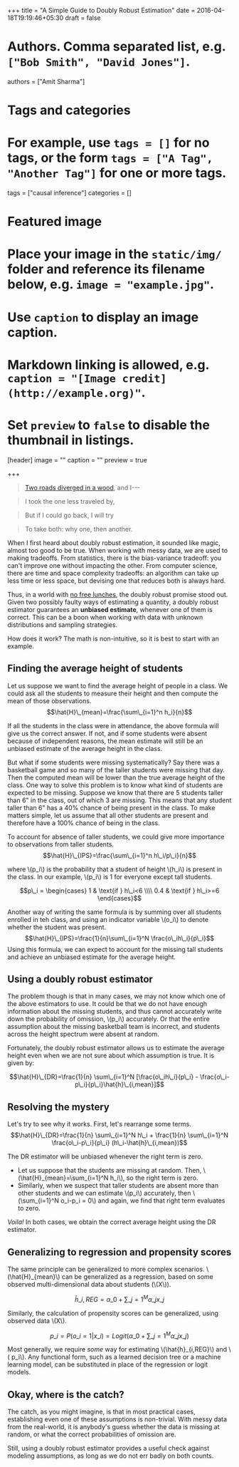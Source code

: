 +++
title = "A Simple Guide to Doubly Robust Estimation"
date = 2016-04-18T19:19:46+05:30
draft = false

# Authors. Comma separated list, e.g. `["Bob Smith", "David Jones"]`.
authors = ["Amit Sharma"]

# Tags and categories
# For example, use `tags = []` for no tags, or the form `tags = ["A Tag", "Another Tag"]` for one or more tags.
tags = ["causal inference"]
categories = []

# Featured image
# Place your image in the `static/img/` folder and reference its filename below, e.g. `image = "example.jpg"`.
# Use `caption` to display an image caption.
#   Markdown linking is allowed, e.g. `caption = "[Image credit](http://example.org)"`.
# Set `preview` to `false` to disable the thumbnail in listings.
[header]
image = ""
caption = ""
preview = true

+++
> [Two roads diverged in a wood](http://www.poetryfoundation.org/poems-and-poets/poems/detail/44272), and I--- 

> I took the one less traveled by, 

> But if I could go back, I will try

> To take both: why one, then another.

When I first heard about doubly robust estimation, it sounded like magic, almost too good to be true. When working with messy data, we are used to making tradeoffs. From statistics, there is the bias-variance tradeoff: you can't improve one without impacting the other. From computer science,  there are time and space complexity tradeoffs: an algorithm can take up less time or less space, but devising one that reduces both is always hard.  

Thus, in a world with [no free lunches](http://www.no-free-lunch.org/), the doubly robust promise stood out. Given two possibly faulty ways of estimating a quantity, a doubly robust estimator guarantees an **unbiased estimate**, whenever one of them is correct. This can be a boon when working with data with unknown distributions and sampling strategies. 

How does it work? The math is non-intuitive, so it is best to start with an example. 

## Finding the average height of students
Let us suppose we want to find the average height of people in a class. We could ask all the students to measure their height and then compute the mean of those observations.
$$\hat{H}\_{mean}=\frac{\sum\_{i=1}^n h_i}{n}$$

If all the students in the class were in attendance, the above formula will give us the correct answer. If not, and if some students were absent because of independent reasons, the mean estimate will still be an unbiased estimate of the average height in the class. 

But what if some students were missing systematically? Say there was a basketball game and so many of the taller students were missing that day. Then the computed mean will be lower than the true average height of the class. One way to solve this problem is to know what kind of students are expected to be missing. Suppose we know that there are 5 students taller than 6" in the class, out of which 3 are missing. This means that any student taller than 6" has a 40% chance of being present in the class. To make matters simple, let us assume that all other students are present and therefore have a 100% chance of being in the class.

To account for absence of taller students, we could give more importance to observations from taller students. 
$$\hat{H}\_{IPS}=\frac{\sum\_{i=1}^n h\_i/p\_i}{n}$$

where \\(p\_i\\) is the probability that a student of height \\(h\_i\\) is present in the class. In our example, \\(p\_i\\) is 1 for everyone except tall students. 

$$p\_i = \begin{cases} 1 & \text{if } h\_i<6 \\\\
0.4 & \text{if } h\_i>=6 
\end{cases}$$

Another way of writing the same formula is by summing over all students enrolled in teh class, and using an indicator variable \\(o\_i\\) to denote whether the student was present. 
$$\hat{H}\_{IPS}=\frac{1}{n}\sum\_{i=1}^N \frac{o\_ih\_i}{p\_i}$$
Using this formula, we can expect to account for the missing tall students and achieve an unbiased estimate for the average height. 

## Using a doubly robust estimator
The problem though is that in many cases, we may not know which one of the above estimators to use. It could be that we do not have enough information about the missing students, and thus cannot accurately write down the probability of omission, \\(p\_i\\) accurately. Or that the entire assumption about the missing basketball team is incorrect, and students across the height spectrum were absent at random.

Fortunately, the doubly robust estimator allows us to estimate the average height even when we are not sure about which assumption is true. It is given by:

$$\hat{H}\_{DR}=\frac{1}{n} \sum\_{i=1}^N [\frac{o\_ih\_i}{p\_i} - \frac{o\_i-p\_i}{p\_i}\hat{h}\_{i,mean}]$$


## Resolving the mystery
Let's try to see why it works. First, let's rearrange some terms.
$$\hat{H}\_{DR}=\frac{1}{n} \sum\_{i=1}^N h\_i + \frac{1}{n} \sum\_{i=1}^N \frac{o\_i-p\_i}{p\_i} (h\_i-\hat{h}\_{i,mean})$$

The DR estimator will be unbiased whenever the right term is zero. 

* Let us suppose that the students are missing at random. Then, \\(\hat{H}\_{mean}=\sum\_{i=1}^N h_i\\), so the right term is zero. 
* Similarly, when we suspect that taller students are absent more than other students and we can estimate \\(p\_i\\) accurately, then \\(\sum\_{i=1}^N o\_i-p\_i = 0\\) and again, we find that right term evaluates to zero.

*Voila!* In both cases, we obtain the correct average height using the DR estimator.

## Generalizing to regression and propensity scores
The same principle can be generalized to more complex scenarios. \\(\hat{H}_{mean}\\) can be generalized as a regression, based on some observed multi-dimensional data about students (\\(X\\)). 

$$\hat{h}\_{i,REG}=\alpha\_0 + \sum\_{j=1}^M \alpha\_jx\_j$$

Similarly, the calculation of propensity scores can be generalized, using observed data \\(X\\). 

$$p\_i = P(o\_i=1|x\_i) = Logit(\alpha\_0 + \sum\_{j=1}^M \alpha\_jx\_j)$$

Most generally, we require *some* way  for estimating \\(\hat{h}\_{i,REG}\\) and \\(
p\_i\\). Any functional form, such as a learned decision tree or a machine learning model, can be substituted in place of the regression or logit models.

## Okay, where is the catch?
The catch, as you might imagine, is that in most practical cases, establishing even one of these assumptions is non-trivial. With messy data from the real-world, it is anybody's guess whether the data is missing at random, or what the correct probabilities of omission are.

Still, using a doubly robust estimator provides a useful check against modeling assumptions, as long as we do not err badly on both counts. 
